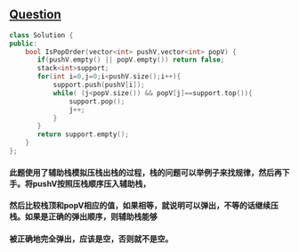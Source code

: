 ## [Question](https://www.nowcoder.com/practice/d77d11405cc7470d82554cb392585106?tpId=13&tqId=11174&tPage=2&rp=1&ru=%2Fta%2Fcoding-interviews&qru=%2Fta%2Fcoding-interviews%2Fquestion-ranking)
```c++
class Solution {
public:
    bool IsPopOrder(vector<int> pushV,vector<int> popV) {
       if(pushV.empty() || popV.empty()) return false;
       stack<int>support;
       for(int i=0,j=0;i<pushV.size();i++){
           support.push(pushV[i]);
           while( (j<popV.size()) && popV[j]==support.top()){
               support.pop();
               j++;
           }
       }
       return support.empty(); 
    }
};
```

#### 此题使用了辅助栈模拟压栈出栈的过程，栈的问题可以举例子来找规律，然后再下手。将pushV按照压栈顺序压入辅助栈，
#### 然后比较栈顶和popV相应的值，如果相等，就说明可以弹出，不等的话继续压栈。如果是正确的弹出顺序，则辅助栈能够
#### 被正确地完全弹出，应该是空，否则就不是空。
